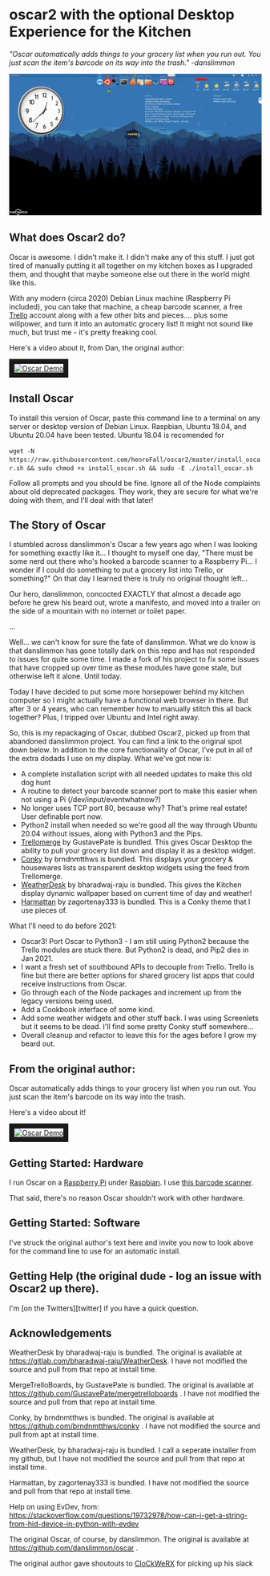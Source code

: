 
# oscar2 with the optional Desktop Experience for the Kitchen 
*"Oscar automatically adds things to your grocery list when you run out. You
just scan the item's barcode on its way into the trash." -danslimmon* 

![My Oscar Desktop](https://raw.githubusercontent.com/henroFall/oscar2/master/mydesktop.PNG "My Oscar Desktop")

What does Oscar2 do?
----------------
Oscar is awesome. I didn't make it. I didn't make any of this stuff. I just got tired of manually putting it all together on my kitchen boxes as I upgraded them, and thought that maybe someone else out there in the world might like this.

With any modern (circa 2020) Debian Linux machine (Raspberry Pi included), you can take that machine, a cheap barcode scanner, a free [Trello](https://www.trello.com) account along with a few other bits and pieces.... plus some willpower, and turn it into an automatic grocery list! It might not sound like much, but trust me - it's pretty freaking cool.

Here's a video about it, from Dan, the original author:

<a href="http://www.youtube.com/watch?feature=player_embedded&v=9_MNOOgFDg4" target="_blank">
<img src="http://img.youtube.com/vi/9_MNOOgFDg4/0.jpg" alt="Oscar Demo" width="240" height="180" border="10" />
</a>

Install Oscar
-------------
To install this version of Oscar, paste this command line to a terminal on any server or desktop version of Debian Linux. Raspbian, Ubuntu 18.04, and Ubuntu 20.04 have been tested. Ubuntu 18.04 is recomended for 

`wget -N https://raw.githubusercontent.com/henroFall/oscar2/master/install_oscar.sh && sudo chmod +x install_oscar.sh && sudo -E ./install_oscar.sh`

Follow all prompts and you should be fine. Ignore all of the Node complaints about old deprecated packages. They work, they are secure for what we're doing with them, and I'll deal with that later!

The Story of Oscar
-------------
I stumbled across danslimmon's Oscar a few years ago when I was looking for something exactly like it... I thought to myself one day, "There must be some nerd out there who's hooked a barcode scanner to a Raspberry Pi... I wonder if I could do something to put a grocery list into Trello, or something?" On that day I learned there is truly no original thought left...

Our hero, danslimmon, concocted EXACTLY that almost a decade ago before he grew his beard out, wrote a manifesto, and moved into a trailer on the side of a mountain with no internet or toilet paper. 

...

Well... we can't know for sure the fate of danslimmon. What we do know is that danslimmon  has gone totally dark on this repo and has not responded to issues for quite some time. I made a fork of his project to fix some issues that have cropped up over time as these modules have gone stale, but otherwise left it alone. Until today. 

Today I have decided to put some more horsepower behind my kitchen computer so I might actually have a functional web browser in there. But after 3 or 4 years, who can remember how to manually stitch this all back together? Plus, I tripped over Ubuntu and Intel right away.

So, this is my repackaging of Oscar, dubbed Oscar2, picked up from that abandoned danslimmon project. You can find a link to the original spot down below. In addition to the core functionality of Oscar, I've put in all of the extra dodads I use on my display. What we've got now is:

* A complete installation script with all needed updates to make this old dog hunt
* A routine to detect your barcode scanner port to make this easier when not using a Pi (/dev/input/eventwhatnow?)
* No longer uses TCP port 80, because why? That's prime real estate! User definable port now.
* Python2 install when needed so we're good all the way through Ubuntu 20.04 without issues, along with Python3 and the Pips.
* [Trellomerge][trellomerge] by GustavePate is bundled. This gives Oscar Desktop the ability to pull your grocery list down and display it as a desktop widget.
* [Conky][conky] by brndnmtthws is bundled. This displays your grocery & housewares lists as transparent desktop widgets using the feed from Trellomerge.
* [WeatherDesk][weatherdesk] by bharadwaj-raju is bundled. This gives the Kitchen display dynamic wallpaper based on current time of day and weather!
* [Harmattan][harmattan] by zagortenay333 is bundled. This is a Conky theme that I use pieces of. 


What I'll need to do before 2021:
* Oscar3! Port Oscar to Python3 - I am still using Python2 because the Trello modules are stuck there. But Python2 is dead, and Pip2 dies in Jan 2021.
* I want a fresh set of southbound APIs to decouple from Trello. Trello is fine but there are better options for shared grocery list apps that could receive instructions from Oscar. 
* Go through each of the Node packages and increment up from the legacy versions being used.
* Add a Cookbook interface of some kind.
* Add some weather widgets and other stuff back. I was using Screenlets but it seems to be dead. I'll find some pretty Conky stuff somewhere...
* Overall cleanup and refactor to leave this for the ages before I grow my beard out.
 

From the original author:
----------------

Oscar automatically adds things to your grocery list when you run out. You
just scan the item's barcode on its way into the trash.

Here's a video about it!

<a href="http://www.youtube.com/watch?feature=player_embedded&v=9_MNOOgFDg4" target="_blank">
<img src="http://img.youtube.com/vi/9_MNOOgFDg4/0.jpg" alt="Oscar Demo" width="240" height="180" border="10" />
</a>


Getting Started: Hardware
-----

I run Oscar on a [Raspberry Pi][raspberry-pi] under [Raspbian][raspbian]. I use
[this barcode scanner][scanner-amazon].

That said, there's no reason Oscar shouldn't work with other hardware.


Getting Started: Software
-----
I've struck the original author's text here and invite you now to look above for the command line to use for an automatic install. 

Getting Help (the original dude - log an issue with Oscar2 up there).
-----
I'm [on the Twitters][twitter] if you have a quick question. 

Acknowledgements
-----
WeatherDesk by bharadwaj-raju is bundled. The original is available at https://gitlab.com/bharadwaj-raju/WeatherDesk. I have not modified the source and pull from that repo at install time.

MergeTrelloBoards, by GustavePate is bundled. The original is available at https://github.com/GustavePate/mergetrelloboards . I have not modified the source and pull from that repo at install time.

Conky, by brndnmtthws is bundled. The original is available at https://github.com/brndnmtthws/conky . I have not modified the source and pull from apt at install time.

WeatherDesk, by bharadwaj-raju is bundled. I call a seperate installer from my github, but I have not modified the source and pull from that repo at install time.

Harmattan, by zagortenay333 is bundled. I have not modified the source and pull from that repo at install time.

Help on using EvDev, from:
https://stackoverflow.com/questions/19732978/how-can-i-get-a-string-from-hid-device-in-python-with-evdev


The original Oscar, of course, by danslimmon. The original is available at https://github.com/danslimmon/oscar . 

The original author gave shoutouts to [CloCkWeRX](https://github.com/CloCkWeRX) for picking up his slack

[raspberry-pi]: http://www.raspberrypi.org/
[raspbian]: http://www.raspbian.org/
[scanner-amazon]: https://smile.amazon.com/Embedded-Barcode-Scanner-Alacrity-Portable/dp/B07D78LFWK/ref=sr_1_9?dchild=1&keywords=alacrity+barcode+scanner&qid=1596255508&sr=8-9
[trellomerge]: https://github.com/GustavePate/mergetrelloboards
[conky]: [https://github.com/brndnmtthws/conky]
[weatherdesk]: https://gitlab.com/bharadwaj-raju/WeatherDesk
[harmattan]: https://github.com/zagortenay333/Harmattan